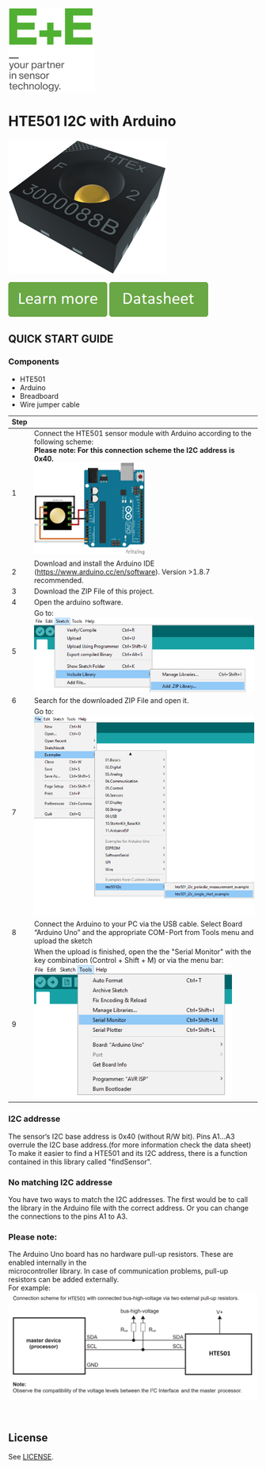 [![E+E_Logo](./images/epluse-logo.png)](https://www.epluse.com/en/)

# HTE501 I2C with Arduino


![HTE501](./images/HTE501.png) 


[![button1](./images/learn-more.png)](link)   [![button2](./images/data-sheet.png)](./pdf/datasheet_HTE501_v1.0.pdf) 



## QUICK START GUIDE  

### Components 
- HTE501
- Arduino
- Breadboard 
- Wire jumper cable <br>

| Step |                                                                                                                                                             |
|------|-------------------------------------------------------------------------------------------------------------------------------------------------------------|
| 1    | Connect the HTE501 sensor module with Arduino according to the following scheme:<br>__Please note: For this connection scheme the I2C address is 0x40.__ <br>  [<img src="images/HTE501_arduino.png" width="50%"/>](images/HTE501_arduino.png)|
| 2    | Download and install the Arduino IDE (https://www.arduino.cc/en/software). Version >1.8.7 recommended.                                                            |
| 3    | Download the ZIP File of this project.|
| 4    | Open the arduino software.|
| 5    | Go to: <br>[<img src="images/add_library.png" width="550"/>](images/add_library.png) |
| 6    | Search for the downloaded ZIP File and open it.|
| 7    | Go to:<br>[<img src="images/open_file.png" width="500"/>](images/open_file.png)|
| 8    | Connect the Arduino to your PC via the USB cable. Select Board “Arduino Uno” and the appropriate COM-Port from Tools menu and upload the sketch |
| 9    | When the upload is finished, open the the "Serial Monitor" with the key combination (Control + Shift + M) or via the menu bar: <br> [<img src="images/serial_Monitor.png" width="400"/>](images/serial_Monitor.png) |

### I2C addresse 
The sensor‘s I2C base address is 0x40 (without R/W bit). Pins A1...A3 overrule the I2C base address.(for more information check the data sheet) <br>
To make it easier to find a HTE501 and its I2C address, there is a function contained in this library called "findSensor". <br>
### No matching I2C addresse
You have two ways to match the I2C addresses. The first would be to call the library in the Arduino file with the correct address. Or you can change the connections to the pins A1 to A3.
<br> 

### Please note:
The Arduino Uno board has no hardware pull-up resistors. These are enabled internally in the <br>
microcontroller library. In case of communication problems, pull-up resistors can be added externally.<br>
For example:<br>
[<img src="images/pull_ups.PNG" width="700"/>](images/pull_ups.PNG)




<br>

## License 
See [LICENSE](LICENSE).